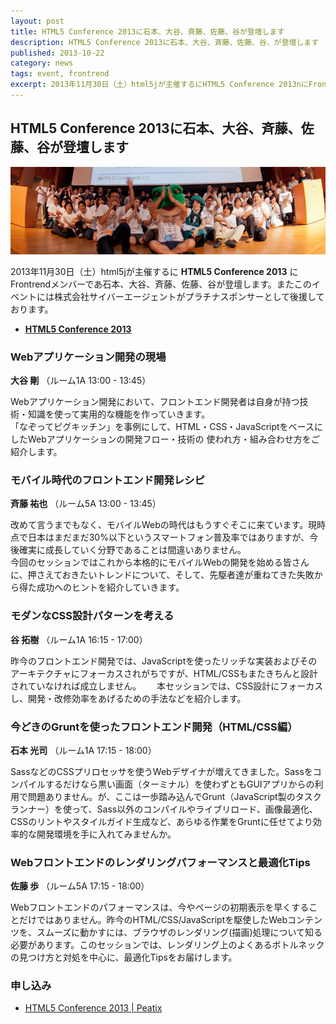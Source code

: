 ```yaml
---
layout: post
title: HTML5 Conference 2013に石本、大谷、斉藤、佐藤、谷が登壇します
description: HTML5 Conference 2013に石本、大谷、斉藤、佐藤、谷、が登壇します
published: 2013-10-22
category: news
tags: event, frontrend
excerpt: 2013年11月30日（土）html5jが主催するにHTML5 Conference 2013nにFrontrendメンバーである石本、大谷、斉藤、佐藤、谷が登壇します。
---
```


## HTML5 Conference 2013に石本、大谷、斉藤、佐藤、谷が登壇します

![HTML5 Conference 2013](/images/2013/1022_head.png)

2013年11月30日（土）html5jが主催するに __HTML5 Conference 2013__ にFrontrendメンバーであ石本、大谷、斉藤、佐藤、谷が登壇します。またこのイベントには株式会社サイバーエージェントがプラチナスポンサーとして後援しております。

+ __[HTML5 Conference 2013](http://events.html5j.org/conference/2013/11/)__

### Webアプリケーション開発の現場

__大谷 剛__ （ルーム1A 13:00 - 13:45）

Webアプリケーション開発において、フロントエンド開発者は自身が持つ技術・知識を使って実用的な機能を作っていきます。  
「なぞってピグキッチン」を事例にして、HTML・CSS・JavaScriptをベースにしたWebアプリケーションの開発フロー・技術の 使われ方・組み合わせ方をご紹介します。

### モバイル時代のフロントエンド開発レシピ

__斉藤 祐也__ （ルーム5A 13:00 - 13:45）

改めて言うまでもなく、モバイルWebの時代はもうすぐそこに来ています。現時点で日本はまだまだ30%以下というスマートフォン普及率ではありますが、今後確実に成長していく分野であることは間違いありません。  
今回のセッションではこれから本格的にモバイルWebの開発を始める皆さんに、押さえておきたいトレンドについて、そして、先駆者達が重ねてきた失敗から得た成功へのヒントを紹介していきます。

### モダンなCSS設計パターンを考える

__谷 拓樹__ （ルーム1A 16:15 - 17:00）

昨今のフロントエンド開発では、JavaScriptを使ったリッチな実装およびそのアーキテクチャにフォーカスされがちですが、HTML/CSSもまたきちんと設計されていなければ成立しません。　　
本セッションでは、CSS設計にフォーカスし、開発・改修効率をあげるための手法などを紹介します。

### 今どきのGruntを使ったフロントエンド開発（HTML/CSS編）

__石本 光司__ （ルーム1A 17:15 - 18:00）

SassなどのCSSプリロセッサを使うWebデザイナが増えてきました。Sassをコンパイルするだけなら黒い画面（ターミナル）を使わずともGUIアプリからの利用で問題ありません。が、ここは一歩踏み込んでGrunt（JavaScript製のタスクランナー）を使って、Sass以外のコンパイルやライブリロード、画像最適化、CSSのリントやスタイルガイド生成など、あらゆる作業をGruntに任せてより効率的な開発環境を手に入れてみませんか。

### Webフロントエンドのレンダリングパフォーマンスと最適化Tips

__佐藤 歩__ （ルーム5A 17:15 - 18:00）

Webフロントエンドのパフォーマンスは、今やページの初期表示を早くすることだけではありません。昨今のHTML/CSS/JavaScriptを駆使したWebコンテンツを、スムーズに動かすには、ブラウザのレンダリング(描画)処理について知る必要があります。このセッションでは、レンダリング上のよくあるボトルネックの見つけ方と対処を中心に、最適化Tipsをお届けします。


### 申し込み

+ [HTML5 Conference 2013 | Peatix](http://html5conf2013.peatix.com/)